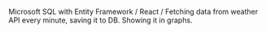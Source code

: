 Microsoft SQL with Entity Framework / React / Fetching data from weather API every minute, saving it to DB. Showing it in graphs.
